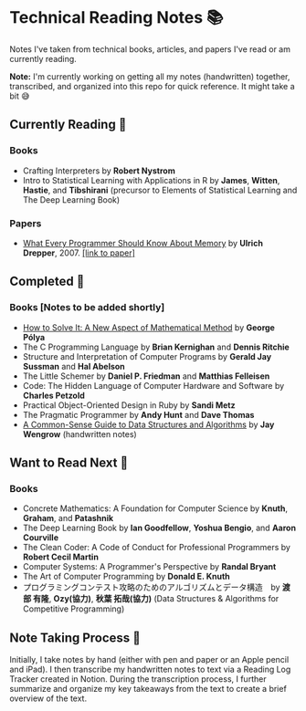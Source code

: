 # Technical Reading Notes 📚

Notes I've taken from technical books, articles, and papers I've read or am currently reading. 

**Note:** I'm currently working on getting all my notes (handwritten) together, transcribed, and organized into this repo for quick reference. It might take a bit 😅

## Currently Reading 📖

### Books
* Crafting Interpreters by **Robert Nystrom**
* Intro to Statistical Learning with Applications in R by **James**, **Witten**, **Hastie**, and **Tibshirani** (precursor to Elements of Statistical Learning and The Deep Learning Book)

### Papers
* [What Every Programmer Should Know About Memory](papers/what-every-programmer.md) by **Ulrich Drepper**, 2007. [[link to paper]](https://people.freebsd.org/~lstewart/articles/cpumemory.pdf)

## Completed 📕

### Books [Notes to be added shortly]
* [How to Solve It: A New Aspect of Mathematical Method](books/how-to-solve-it.md) by **George Pólya**
* The C Programming Language by **Brian Kernighan** and **Dennis Ritchie**
* Structure and Interpretation of Computer Programs by **Gerald Jay Sussman** and **Hal Abelson**
* The Little Schemer by **Daniel P. Friedman** and **Matthias Felleisen**
* Code: The Hidden Language of Computer Hardware and Software by **Charles Petzold**
* Practical Object-Oriented Design in Ruby by **Sandi Metz**
* The Pragmatic Programmer by **Andy Hunt** and **Dave Thomas**
* [A Common-Sense Guide to Data Structures and Algorithms](books/common-sense-guide-dsa.md) by **Jay Wengrow** (handwritten notes)

## Want to Read Next 👀
### Books
* Concrete Mathematics: A Foundation for Computer Science by **Knuth**, **Graham**, and **Patashnik**
* The Deep Learning Book by **Ian Goodfellow**, **Yoshua Bengio**, and **Aaron Courville**
* The Clean Coder: A Code of Conduct for Professional Programmers by **Robert Cecil Martin**
* Computer Systems: A Programmer's Perspective by **Randal Bryant**
* The Art of Computer Programming by **Donald E. Knuth**
* プログラミングコンテスト攻略のためのアルゴリズムとデータ構造　by **渡部 有隆**, **Ozy(協力)**, **秋葉 拓哉(協力)** (Data Structures & Algorithms for Competitive Programming)

## Note Taking Process 📓

Initially, I take notes by hand (either with pen and paper or an Apple pencil and iPad). I then transcribe my handwritten notes to text via a Reading Log Tracker created in Notion. During the transcription process, I further summarize and organize my key takeaways from the text to create a brief overview of the text. 
